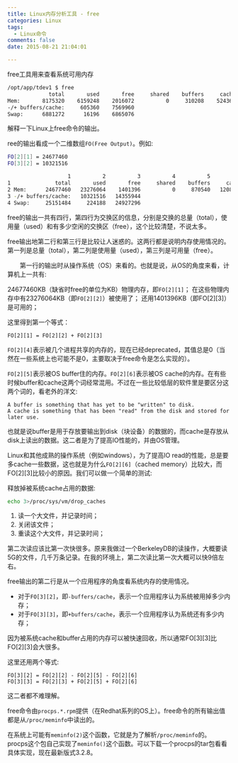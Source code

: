```yaml
---
title: Linux内存分析工具 - free
categories: Linux
tags:
  - Linux命令
comments: false
date: 2015-08-21 21:04:01

---
```


free工具用来查看系统可用内存

<!--more-->



```bash
/opt/app/tdev1 $ free
             total       used       free     shared    buffers     cached
Mem:       8175320    6159248    2016072          0     310208    5243680
-/+ buffers/cache:     605360    7569960
Swap:      6881272      16196    6865076
```

解释一下Linux上free命令的输出。

ree的输出看成一个二维数组`FO(Free Output)`。例如:

```bash
FO[2][1] = 24677460
FO[3][2] = 10321516

                   1          2          3          4          5          6
1              total       used       free     shared    buffers     cached
2 Mem:      24677460   23276064    1401396          0     870540   12084008
3 -/+ buffers/cache:   10321516   14355944
4 Swap:     25151484     224188   24927296
```

free的输出一共有四行，第四行为交换区的信息，分别是交换的总量（total），使用量（used）和有多少空闲的交换区（free），这个比较清楚，不说太多。

free输出地第二行和第三行是比较让人迷惑的。这两行都是说明内存使用情况的。第一列是总量（total），第二列是使用量（used），第三列是可用量（free）。

　　第一行的输出时从操作系统（OS）来看的。也就是说，从OS的角度来看，计算机上一共有:

24677460KB（缺省时free的单位为KB）物理内存，即`FO[2][1]`； 在这些物理内存中有23276064KB（即`FO[2][2]`）被使用了； 还用1401396KB（即FO[2][3]）是可用的；

这里得到第一个等式：

`FO[2][1] = FO[2][2] + FO[2][3]`

`FO[2][4]`表示被几个进程共享的内存的，现在已经deprecated，其值总是0（当然在一些系统上也可能不是0，主要取决于free命令是怎么实现的）。

`FO[2][5]`表示被OS buffer住的内存。`FO[2][6]`表示被OS cache的内存。在有些时候buffer和cache这两个词经常混用。不过在一些比较低层的软件里是要区分这两个词的，看老外的洋文:

```pseudocode
A buffer is something that has yet to be "written" to disk.
A cache is something that has been "read" from the disk and stored for later use.
```

也就是说buffer是用于存放要输出到disk（块设备）的数据的，而cache是存放从disk上读出的数据。这二者是为了提高IO性能的，并由OS管理。

Linux和其他成熟的操作系统（例如windows），为了提高IO read的性能，总是要多cache一些数据，这也就是为什么`FO[2][6]`（cached memory）比较大，而FO[2][3]比较小的原因。我们可以做一个简单的测试:

释放掉被系统cache占用的数据:

```bash
echo 3>/proc/sys/vm/drop_caches
```

1. 读一个大文件，并记录时间；
2. 关闭该文件；
3. 重读这个大文件，并记录时间；

第二次读应该比第一次快很多。原来我做过一个BerkeleyDB的读操作，大概要读5G的文件，几千万条记录。在我的环境上，第二次读比第一次大概可以快9倍左右。

free输出的第二行是从一个应用程序的角度看系统内存的使用情况。

- 对于`FO[3][2]`，即`-buffers/cache`，表示一个应用程序认为系统被用掉多少内存；
- 对于`FO[3][3]`，即`+buffers/cache`，表示一个应用程序认为系统还有多少内存；

因为被系统cache和buffer占用的内存可以被快速回收，所以通常FO[3][3]比FO[2][3]会大很多。

这里还用两个等式:

```pseudocode
FO[3][2] = FO[2][2] - FO[2][5] - FO[2][6]
FO[3][3] = FO[2][3] + FO[2][5] + FO[2][6]
```

这二者都不难理解。

free命令由`procps.*.rpm`提供（在Redhat系列的OS上）。free命令的所有输出值都是从`/proc/meminfo`中读出的。

在系统上可能有`meminfo(2)`这个函数，它就是为了解析`/proc/meminfo`的。procps这个包自己实现了`meminfo()`这个函数。可以下载一个procps的tar包看看具体实现，现在最新版式3.2.8。